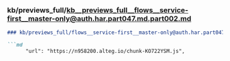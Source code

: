 ### kb/previews_full/kb__previews_full__flows__service-first__master-only@auth.har.part047.md.part002.md

```md
### kb/previews_full/flows__service-first__master-only@auth.har.part047.md (part 002)

```md
      "url": "https://n958200.alteg.io/chunk-KO722YSM.js",
      
```

```

```
